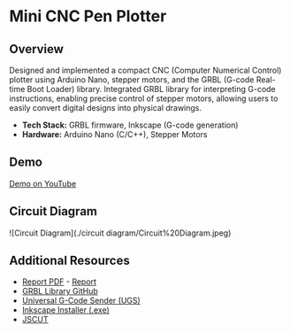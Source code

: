 # Mini CNC Pen Plotter

## Overview

Designed and implemented a compact CNC (Computer Numerical Control) plotter using Arduino Nano, stepper motors, and the GRBL (G-code Real-time Boot Loader) library. Integrated GRBL library for interpreting G-code instructions, enabling precise control of stepper motors, allowing users to easily convert digital designs into physical drawings.

- **Tech Stack:** GRBL firmware, Inkscape (G-code generation)
- **Hardware:** Arduino Nano (C/C++), Stepper Motors

## Demo

[Demo on YouTube](https://www.youtube.com/watch?v=nTrbES8yj90)

## Circuit Diagram

![Circuit Diagram](./circuit diagram/Circuit%20Diagram.jpeg)

## Additional Resources

- [Report PDF](Report.pdf) - [Report](Report.pdf)
- [GRBL Library GitHub](https://github.com/TGit-Tech/GRBL-28byj-48)
- [Universal G-Code Sender (UGS)](https://winder.github.io/ugs_website/download/)
- [Inkscape Installer (.exe)](https://inkscape.org/release/1.0.2/windows/)
- [JSCUT](https://jscut.org/)
